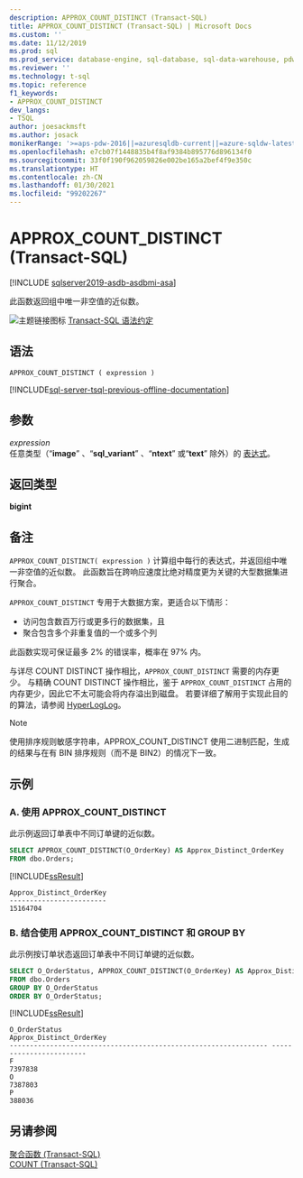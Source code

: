 ```yaml
---
description: APPROX_COUNT_DISTINCT (Transact-SQL)
title: APPROX_COUNT_DISTINCT (Transact-SQL) | Microsoft Docs
ms.custom: ''
ms.date: 11/12/2019
ms.prod: sql
ms.prod_service: database-engine, sql-database, sql-data-warehouse, pdw
ms.reviewer: ''
ms.technology: t-sql
ms.topic: reference
f1_keywords:
- APPROX_COUNT_DISTINCT
dev_langs:
- TSQL
author: joesackmsft
ms.author: josack
monikerRange: '>=aps-pdw-2016||=azuresqldb-current||=azure-sqldw-latest||>=sql-server-2016||>=sql-server-linux-2017||=azuresqldb-mi-current'
ms.openlocfilehash: e7cb07f1448835b4f8af9384b895776d896134f0
ms.sourcegitcommit: 33f0f190f962059826e002be165a2bef4f9e350c
ms.translationtype: HT
ms.contentlocale: zh-CN
ms.lasthandoff: 01/30/2021
ms.locfileid: "99202267"
---
```

# <a name="approx_count_distinct-transact-sql"></a>APPROX_COUNT_DISTINCT (Transact-SQL)

[!INCLUDE [sqlserver2019-asdb-asdbmi-asa](../../includes/applies-to-version/sqlserver2019-asdb-asdbmi-asa.md)]

此函数返回组中唯一非空值的近似数。 
  
![主题链接图标](../../database-engine/configure-windows/media/topic-link.gif "“主题链接”图标") [Transact-SQL 语法约定](../../t-sql/language-elements/transact-sql-syntax-conventions-transact-sql.md)
  
## <a name="syntax"></a>语法  
  
```syntaxsql
APPROX_COUNT_DISTINCT ( expression )   
```  
  
[!INCLUDE[sql-server-tsql-previous-offline-documentation](../../includes/sql-server-tsql-previous-offline-documentation.md)]

## <a name="arguments"></a>参数
*expression*  
任意类型（“**image**” 、“**sql_variant**” 、“**ntext**” 或“**text**” 除外）的 [表达式](../../t-sql/language-elements/expressions-transact-sql.md)。 

## <a name="return-types"></a>返回类型
 **bigint**  
  
## <a name="remarks"></a>备注  
`APPROX_COUNT_DISTINCT( expression )` 计算组中每行的表达式，并返回组中唯一非空值的近似数。 此函数旨在跨响应速度比绝对精度更为关键的大型数据集进行聚合。  

`APPROX_COUNT_DISTINCT` 专用于大数据方案，更适合以下情形：
- 访问包含数百万行或更多行的数据集，且
- 聚合包含多个非重复值的一个或多个列

此函数实现可保证最多 2% 的错误率，概率在 97% 内。 

与详尽 COUNT DISTINCT 操作相比，`APPROX_COUNT_DISTINCT` 需要的内存更少。  与精确 COUNT DISTINCT 操作相比，鉴于 `APPROX_COUNT_DISTINCT` 占用的内存更少，因此它不太可能会将内存溢出到磁盘。 若要详细了解用于实现此目的的算法，请参阅 [HyperLogLog](https://en.wikipedia.org/wiki/HyperLogLog)。

> [!NOTE]
> 使用排序规则敏感字符串，APPROX_COUNT_DISTINCT 使用二进制匹配，生成的结果与在有 BIN 排序规则（而不是 BIN2）的情况下一致。 
  
## <a name="examples"></a>示例  
  
### <a name="a-using-approx_count_distinct"></a>A. 使用 APPROX_COUNT_DISTINCT 
此示例返回订单表中不同订单键的近似数。
  
```sql
SELECT APPROX_COUNT_DISTINCT(O_OrderKey) AS Approx_Distinct_OrderKey
FROM dbo.Orders;
```  
  
[!INCLUDE[ssResult](../../includes/ssresult-md.md)]
  
```
Approx_Distinct_OrderKey
------------------------
15164704
```
  
### <a name="b-using-approx_count_distinct-with-group-by"></a>B. 结合使用 APPROX_COUNT_DISTINCT 和 GROUP BY 
此示例按订单状态返回订单表中不同订单键的近似数。 
  
```sql
SELECT O_OrderStatus, APPROX_COUNT_DISTINCT(O_OrderKey) AS Approx_Distinct_OrderKey
FROM dbo.Orders
GROUP BY O_OrderStatus
ORDER BY O_OrderStatus; 
```  
  
[!INCLUDE[ssResult](../../includes/ssresult-md.md)]
  
```
O_OrderStatus                                                    Approx_Distinct_OrderKey
---------------------------------------------------------------- ------------------------
F                                                                7397838
O                                                                7387803
P                                                                388036
```
    
## <a name="see-also"></a>另请参阅
[聚合函数 (Transact-SQL)](../../t-sql/functions/aggregate-functions-transact-sql.md)  
[COUNT (Transact-SQL)](../../t-sql/functions/count-transact-sql.md) 
